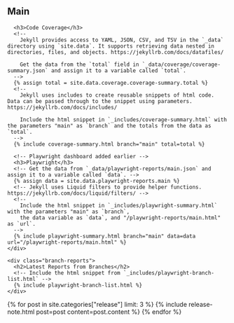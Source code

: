 ---
---

<div class="dashboard">
  <div class="reports">
    <div class="main-reports">
      <h2>Main</h2>

      <h3>Code Coverage</h3>
      <!--
        Jekyll provides access to YAML, JSON, CSV, and TSV in the `_data` directory using `site.data`. It supports retrieving data nested in directories, files, and objects. https://jekyllrb.com/docs/datafiles/
    
        Get the data from the `total` field in `_data/coverage/coverage-summary.json` and assign it to a variable called `total`.
      -->
      {% assign total = site.data.coverage.coverage-summary.total %}
      <!--
        Jekyll uses includes to create reusable snippets of html code. Data can be passed through to the snippet using parameters. https://jekyllrb.com/docs/includes/
      
        Include the html snippet in `_includes/coverage-summary.html` with the parameters "main" as `branch` and the totals from the data as `total`.
      -->
      {% include coverage-summary.html branch="main" total=total %}

      <!-- Playwright dashboard added earlier -->
      <h3>Playwright</h3>
      <!-- Get the data from `_data/playwright-reports/main.json` and assign it to a variable called `data`. -->
      {% assign data = site.data.playwright-reports.main %}
      <!-- Jekyll uses Liquid filters to provide helper functions. https://jekyllrb.com/docs/liquid/filters/ -->
      <!--
        Include the html snippet in `_includes/playwright-summary.html` with the parameters "main" as `branch`,
        the data variable as `data`, and "/playwright-reports/main.html" as `url`.
      -->
      {% include playwright-summary.html branch="main" data=data url="/playwright-reports/main.html" %}
    </div>

    <div class="branch-reports">
      <h2>Latest Reports from Branches</h2>
      <!-- Include the html snippet from `_includes/playwright-branch-list.html` -->
      {% include playwright-branch-list.html %}
    </div>
  </div>

  <div class="releases">
    {% for post in site.categories["release"] limit: 3 %}
      {% include release-note.html post=post content=post.content %}
    {% endfor %}
  </div>
</div>
